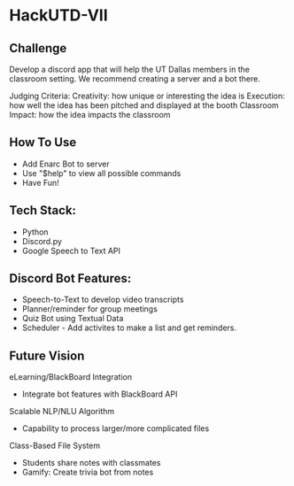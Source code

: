 # HackUTD-VII

## Challenge

Develop a discord app that will help the UT Dallas members in the classroom setting. We recommend creating a server and a bot there. 

Judging Criteria:
     Creativity: how unique or interesting the idea is
     Execution: how well the idea has been pitched and displayed at the booth
     Classroom Impact: how the idea impacts the classroom
 
## How To Use
- Add Enarc Bot to server
- Use "$help" to view all possible commands
- Have Fun!

## Tech Stack:
- Python
- Discord.py
- Google Speech to Text API
     
## Discord Bot Features:
- Speech-to-Text to develop video transcripts
- Planner/reminder for group meetings
- Quiz Bot using Textual Data
- Scheduler - Add activites to make a list and get reminders. 

## Future Vision

eLearning/BlackBoard Integration
- Integrate bot features with BlackBoard API

Scalable NLP/NLU Algorithm
- Capability to process larger/more complicated files

Class-Based File System
- Students share notes with classmates 
- Gamify: Create trivia bot from notes


